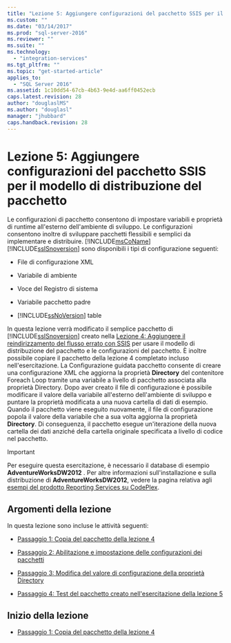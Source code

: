 ```yaml
---
title: "Lezione 5: Aggiungere configurazioni del pacchetto SSIS per il modello di distribuzione del pacchetto | Microsoft Docs"
ms.custom: ""
ms.date: "03/14/2017"
ms.prod: "sql-server-2016"
ms.reviewer: ""
ms.suite: ""
ms.technology: 
  - "integration-services"
ms.tgt_pltfrm: ""
ms.topic: "get-started-article"
applies_to: 
  - "SQL Server 2016"
ms.assetid: 1c10dd54-67cb-4b63-9e4d-aa6ff0452ecb
caps.latest.revision: 28
author: "douglaslMS"
ms.author: "douglasl"
manager: "jhubbard"
caps.handback.revision: 28
---
```

# Lezione 5: Aggiungere configurazioni del pacchetto SSIS per il modello di distribuzione del pacchetto
Le configurazioni di pacchetto consentono di impostare variabili e proprietà di runtime all'esterno dell'ambiente di sviluppo. Le configurazioni consentono inoltre di sviluppare pacchetti flessibili e semplici da implementare e distribuire. [!INCLUDE[msCoName](../includes/msconame-md.md)] [!INCLUDE[ssISnoversion](../includes/ssisnoversion-md.md)] sono disponibili i tipi di configurazione seguenti:  
  
-   File di configurazione XML  
  
-   Variabile di ambiente  
  
-   Voce del Registro di sistema  
  
-   Variabile pacchetto padre  
  
-   [!INCLUDE[ssNoVersion](../includes/ssnoversion-md.md)] table  
  
In questa lezione verrà modificato il semplice pacchetto di [!INCLUDE[ssISnoversion](../includes/ssisnoversion-md.md)] creato nella [ Lezione 4: Aggiungere il reindirizzamento del flusso errato con SSIS](../integration-services/lesson-4-add-error-flow-redirection-with-ssis.md) per usare il modello di distribuzione del pacchetto e le configurazioni del pacchetto. È inoltre possibile copiare il pacchetto della lezione 4 completato incluso nell'esercitazione. La Configurazione guidata pacchetto consente di creare una configurazione XML che aggiorna la proprietà **Directory** del contenitore Foreach Loop tramite una variabile a livello di pacchetto associata alla proprietà Directory. Dopo aver creato il file di configurazione è possibile modificare il valore della variabile all'esterno dell'ambiente di sviluppo e puntare la proprietà modificata a una nuova cartella di dati di esempio. Quando il pacchetto viene eseguito nuovamente, il file di configurazione popola il valore della variabile che a sua volta aggiorna la proprietà **Directory**. Di conseguenza, il pacchetto esegue un'iterazione della nuova cartella dei dati anziché della cartella originale specificata a livello di codice nel pacchetto.  
  
> [!IMPORTANT]  
> Per eseguire questa esercitazione, è necessario il database di esempio **AdventureWorksDW2012** . Per altre informazioni sull'installazione e sulla distribuzione di **AdventureWorksDW2012**, vedere la pagina relativa agli [esempi del prodotto Reporting Services su CodePlex](http://go.microsoft.com/fwlink/p/?LinkID=526910).  
  
## Argomenti della lezione  
In questa lezione sono incluse le attività seguenti:  
  
-   [Passaggio 1: Copia del pacchetto della lezione 4](../integration-services/step-1-copying-the-lesson-4-package.md)  
  
-   [Passaggio 2: Abilitazione e impostazione delle configurazioni dei pacchetti](../integration-services/step-2-enabling-and-configuring-package-configurations.md)  
  
-   [Passaggio 3: Modifica del valore di configurazione della proprietà Directory](../integration-services/step-3-modifying-the-directory-property-configuration-value.md)  
  
-   [Passaggio 4: Test del pacchetto creato nell'esercitazione della lezione 5](../integration-services/step-4-testing-the-lesson-5-tutorial-package.md)  
  
## Inizio della lezione  
  
-   [Passaggio 1: Copia del pacchetto della lezione 4](../integration-services/step-1-copying-the-lesson-4-package.md)  
  
  
  
